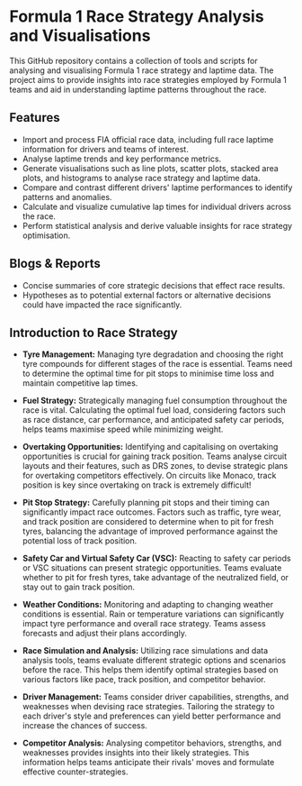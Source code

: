 # Formula 1 Race Strategy Analysis and Visualisations

This GitHub repository contains a collection of tools and scripts for analysing and visualising Formula 1 race strategy and laptime data. The project aims to provide insights into race strategies employed by Formula 1 teams and aid in understanding laptime patterns throughout the race.

## Features

- Import and process FIA official race data, including full race laptime information for drivers and teams of interest.
- Analyse laptime trends and key performance metrics.
- Generate visualisations such as line plots, scatter plots, stacked area plots, and histograms to analyse race strategy and laptime data.
- Compare and contrast different drivers' laptime performances to identify patterns and anomalies.
- Calculate and visualize cumulative lap times for individual drivers across the race.
- Perform statistical analysis and derive valuable insights for race strategy optimisation.

## Blogs & Reports

- Concise summaries of core strategic decisions that effect race results.
- Hypotheses as to potential external factors or alternative decisions could have impacted the race significantly.

## Introduction to Race Strategy

- **Tyre Management:** Managing tyre degradation and choosing the right tyre compounds for different stages of the race is essential. Teams need to determine the optimal time for pit stops to minimise time loss and maintain competitive lap times.

- **Fuel Strategy:** Strategically managing fuel consumption throughout the race is vital. Calculating the optimal fuel load, considering factors such as race distance, car performance, and anticipated safety car periods, helps teams maximise speed while minimizing weight.

- **Overtaking Opportunities:** Identifying and capitalising on overtaking opportunities is crucial for gaining track position. Teams analyse circuit layouts and their features, such as DRS zones, to devise strategic plans for overtaking competitors effectively. On circuits like Monaco, track position is key since overtaking on track is extremely difficult!

- **Pit Stop Strategy:** Carefully planning pit stops and their timing can significantly impact race outcomes. Factors such as traffic, tyre wear, and track position are considered to determine when to pit for fresh tyres, balancing the advantage of improved performance against the potential loss of track position.

- **Safety Car and Virtual Safety Car (VSC):** Reacting to safety car periods or VSC situations can present strategic opportunities. Teams evaluate whether to pit for fresh tyres, take advantage of the neutralized field, or stay out to gain track position.

- **Weather Conditions:** Monitoring and adapting to changing weather conditions is essential. Rain or temperature variations can significantly impact tyre performance and overall race strategy. Teams assess forecasts and adjust their plans accordingly.

- **Race Simulation and Analysis:** Utilizing race simulations and data analysis tools, teams evaluate different strategic options and scenarios before the race. This helps them identify optimal strategies based on various factors like pace, track position, and competitor behavior.

- **Driver Management:** Teams consider driver capabilities, strengths, and weaknesses when devising race strategies. Tailoring the strategy to each driver's style and preferences can yield better performance and increase the chances of success.

- **Competitor Analysis:** Analysing competitor behaviors, strengths, and weaknesses provides insights into their likely strategies. This information helps teams anticipate their rivals' moves and formulate effective counter-strategies.

